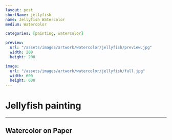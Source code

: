```yaml
---
layout: post
shortName: jellyfish
name: Jellyfish Watercolor
medium: Watercolor

categories: [painting, watercolor]

preview:
  url: "/assets/images/artwork/watercolor/jellyfish/preview.jpg"
  width: 200
  height: 200

image:
  url: "/assets/images/artwork/watercolor/jellyfish/full.jpg"
  width: 600
  height: 600
---
```


# Jellyfish painting
---
## Watercolor on Paper